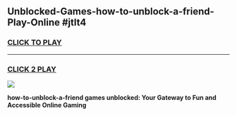 
## Unblocked-Games-how-to-unblock-a-friend-Play-Online #jtlt4
<h3>
<a href="https://news.freeplayer.one?title=how-to-unblock-a-friend&ref=3">CLICK TO PLAY</a></h3>
<hr>

<h3>
<a href="https://news.freeplayer.one?title=how-to-unblock-a-friend&ref=3">CLICK 2 PLAY</a>
  
</h3>

<a href="https://news.freeplayer.one?title=how-to-unblock-a-friend&ref=3"><img src="https://clearcache.store/games.png"></a>


**how-to-unblock-a-friend games unblocked: Your Gateway to Fun and Accessible Online Gaming**
